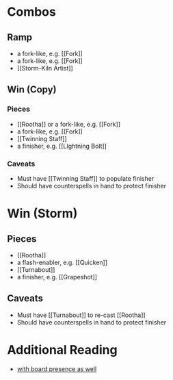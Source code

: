 # Combos

## Ramp

* a fork-like, e.g. [[Fork]]
* a fork-like, e.g. [[Fork]]
* [[Storm-Kiln Artist]]

## Win (Copy)

### Pieces

* [[Rootha]] or a fork-like, e.g. [[Fork]]
* a fork-like, e.g. [[Fork]]
* [[Twinning Staff]]
* a finisher, e.g. [[LIghtning Bolt]]

### Caveats

* Must have [[Twinning Staff]] to populate finisher
* Should have counterspells in hand to protect finisher

# Win (Storm)

## Pieces

* [[Rootha]]
* a flash-enabler, e.g. [[Quicken]]
* [[Turnabout]]
* a finisher, e.g. [[Grapeshot]]

## Caveats

* Must have [[Turnabout]] to re-cast [[Rootha]]
* Should have counterspells in hand to protect finisher

# Additional Reading

* [with board presence as well](https://www.moxfield.com/decks/5-AzbPBuxEqGQnXES4SjUw)
